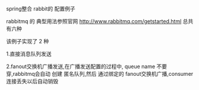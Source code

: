 spring整合 rabbit的 配置例子

rabbitmq 的 典型用法参照官网 http://www.rabbitmq.com/getstarted.html
总共有六种

该例子实现了 2 种

1.直接消息队列发送

2.fanout交换机广播发送,在广播发送配置的过程中, queue name 不要穿,rabbitmq会自动 创建 匿名队列,然后 通过绑定的
  fanout交换机广播,consumer连接丢失以后自动销毁

